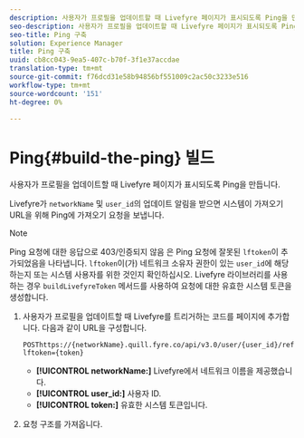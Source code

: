 ```yaml
---
description: 사용자가 프로필을 업데이트할 때 Livefyre 페이지가 표시되도록 Ping을 만듭니다.
seo-description: 사용자가 프로필을 업데이트할 때 Livefyre 페이지가 표시되도록 Ping을 만듭니다.
seo-title: Ping 구축
solution: Experience Manager
title: Ping 구축
uuid: cb8cc043-9ea5-407c-b70f-3f1e37accdae
translation-type: tm+mt
source-git-commit: f76dcd31e58b94856bf551009c2ac50c3233e516
workflow-type: tm+mt
source-wordcount: '151'
ht-degree: 0%

---
```



# Ping{#build-the-ping} 빌드

사용자가 프로필을 업데이트할 때 Livefyre 페이지가 표시되도록 Ping을 만듭니다.

Livefyre가 `networkName` 및 `user_id`의 업데이트 알림을 받으면 시스템이 가져오기 URL을 위해 Ping에 가져오기 요청을 보냅니다.

>[!NOTE]
>
>Ping 요청에 대한 응답으로 403/인증되지 않음 은 Ping 요청에 잘못된 `lftoken`이 추가되었음을 나타냅니다. `lftoken`이(가) 네트워크 소유자 권한이 있는 `user_id`에 해당하는지 또는 시스템 사용자를 위한 것인지 확인하십시오. Livefyre 라이브러리를 사용하는 경우 `buildLivefyreToken` 메서드를 사용하여 요청에 대한 유효한 시스템 토큰을 생성합니다.

1. 사용자가 프로필을 업데이트할 때 Livefyre를 트리거하는 코드를 페이지에 추가합니다. 다음과 같이 URL을 구성합니다.

   ```
   POSThttps://{networkName}.quill.fyre.co/api/v3.0/user/{user_id}/refresh?lftoken={token}
   ```

   * **[!UICONTROL networkName:]** Livefyre에서 네트워크 이름을 제공했습니다.
   * **[!UICONTROL user_id:]** 사용자 ID.
   * **[!UICONTROL token:]** 유효한 시스템 토큰입니다.

1. 요청 구조를 가져옵니다.
